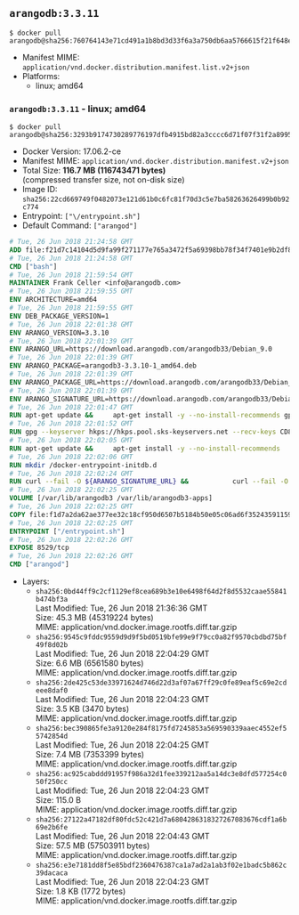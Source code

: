 ## `arangodb:3.3.11`

```console
$ docker pull arangodb@sha256:760764143e71cd491a1b8bd3d33f6a3a750db6aa5766615f21f648ec4b714f25
```

-	Manifest MIME: `application/vnd.docker.distribution.manifest.list.v2+json`
-	Platforms:
	-	linux; amd64

### `arangodb:3.3.11` - linux; amd64

```console
$ docker pull arangodb@sha256:3293b9174730289776197dfb4915bd82a3cccc6d71f07f31f2a89958d774b4f2
```

-	Docker Version: 17.06.2-ce
-	Manifest MIME: `application/vnd.docker.distribution.manifest.v2+json`
-	Total Size: **116.7 MB (116743471 bytes)**  
	(compressed transfer size, not on-disk size)
-	Image ID: `sha256:22cd669749f0482073e121d61b0c6fc81f70d3c5e7ba58263626499b0b92c774`
-	Entrypoint: `["\/entrypoint.sh"]`
-	Default Command: `["arangod"]`

```dockerfile
# Tue, 26 Jun 2018 21:24:58 GMT
ADD file:f21d7c14104d5d9fa99f271177e765a3472f5a69398bb78f34f7401e9b2df837 in / 
# Tue, 26 Jun 2018 21:24:58 GMT
CMD ["bash"]
# Tue, 26 Jun 2018 21:59:54 GMT
MAINTAINER Frank Celler <info@arangodb.com>
# Tue, 26 Jun 2018 21:59:55 GMT
ENV ARCHITECTURE=amd64
# Tue, 26 Jun 2018 21:59:55 GMT
ENV DEB_PACKAGE_VERSION=1
# Tue, 26 Jun 2018 22:01:38 GMT
ENV ARANGO_VERSION=3.3.10
# Tue, 26 Jun 2018 22:01:39 GMT
ENV ARANGO_URL=https://download.arangodb.com/arangodb33/Debian_9.0
# Tue, 26 Jun 2018 22:01:39 GMT
ENV ARANGO_PACKAGE=arangodb3-3.3.10-1_amd64.deb
# Tue, 26 Jun 2018 22:01:39 GMT
ENV ARANGO_PACKAGE_URL=https://download.arangodb.com/arangodb33/Debian_9.0/amd64/arangodb3-3.3.10-1_amd64.deb
# Tue, 26 Jun 2018 22:01:39 GMT
ENV ARANGO_SIGNATURE_URL=https://download.arangodb.com/arangodb33/Debian_9.0/amd64/arangodb3-3.3.10-1_amd64.deb.asc
# Tue, 26 Jun 2018 22:01:47 GMT
RUN apt-get update &&     apt-get install -y --no-install-recommends gpg dirmngr     &&     rm -rf /var/lib/apt/lists/*
# Tue, 26 Jun 2018 22:01:52 GMT
RUN gpg --keyserver hkps://hkps.pool.sks-keyservers.net --recv-keys CD8CB0F1E0AD5B52E93F41E7EA93F5E56E751E9B
# Tue, 26 Jun 2018 22:02:05 GMT
RUN apt-get update &&     apt-get install -y --no-install-recommends         libjemalloc1         ca-certificates         pwgen         curl     &&     rm -rf /var/lib/apt/lists/*
# Tue, 26 Jun 2018 22:02:06 GMT
RUN mkdir /docker-entrypoint-initdb.d
# Tue, 26 Jun 2018 22:02:24 GMT
RUN curl --fail -O ${ARANGO_SIGNATURE_URL} &&           curl --fail -O ${ARANGO_PACKAGE_URL} &&             gpg --verify ${ARANGO_PACKAGE}.asc &&     (echo arangodb3 arangodb3/password password test | debconf-set-selections) &&     (echo arangodb3 arangodb3/password_again password test | debconf-set-selections) &&     DEBIAN_FRONTEND="noninteractive" dpkg -i ${ARANGO_PACKAGE} &&     rm -rf /var/lib/arangodb3/* &&     sed -ri         -e 's!127\.0\.0\.1!0.0.0.0!g'         -e 's!^(file\s*=).*!\1 -!'         -e 's!^\s*uid\s*=.*!!'         /etc/arangodb3/arangod.conf     && chgrp 0 /var/lib/arangodb3 /var/lib/arangodb3-apps     && chmod 775 /var/lib/arangodb3 /var/lib/arangodb3-apps     &&     rm -f ${ARANGO_PACKAGE}*
# Tue, 26 Jun 2018 22:02:25 GMT
VOLUME [/var/lib/arangodb3 /var/lib/arangodb3-apps]
# Tue, 26 Jun 2018 22:02:25 GMT
COPY file:f1d7a2da62ae377ee32c18cf950d6507b5184b50e05c06ad6f35243591159860 in /entrypoint.sh 
# Tue, 26 Jun 2018 22:02:25 GMT
ENTRYPOINT ["/entrypoint.sh"]
# Tue, 26 Jun 2018 22:02:26 GMT
EXPOSE 8529/tcp
# Tue, 26 Jun 2018 22:02:26 GMT
CMD ["arangod"]
```

-	Layers:
	-	`sha256:0bd44ff9c2cf1129ef8cea689b3e10e6498f64d2f8d5532caae55841b474bf3a`  
		Last Modified: Tue, 26 Jun 2018 21:36:36 GMT  
		Size: 45.3 MB (45319224 bytes)  
		MIME: application/vnd.docker.image.rootfs.diff.tar.gzip
	-	`sha256:9545c9fddc9559d9d9f5bd0519bfe99e9f79cc0a82f9570cbdbd75bf49f8d02b`  
		Last Modified: Tue, 26 Jun 2018 22:04:29 GMT  
		Size: 6.6 MB (6561580 bytes)  
		MIME: application/vnd.docker.image.rootfs.diff.tar.gzip
	-	`sha256:2de425c53de33971624d746d22d3af07a67ff29c0fe89eaf5c69e2cdeee8daf0`  
		Last Modified: Tue, 26 Jun 2018 22:04:23 GMT  
		Size: 3.5 KB (3470 bytes)  
		MIME: application/vnd.docker.image.rootfs.diff.tar.gzip
	-	`sha256:bec390865fe3a9120e284f8175fd7245853a569590339aaec4552ef55742854d`  
		Last Modified: Tue, 26 Jun 2018 22:04:25 GMT  
		Size: 7.4 MB (7353399 bytes)  
		MIME: application/vnd.docker.image.rootfs.diff.tar.gzip
	-	`sha256:ac925cabddd91957f986a32d1fee339212aa5a14dc3e8dfd577254c050f250cc`  
		Last Modified: Tue, 26 Jun 2018 22:04:23 GMT  
		Size: 115.0 B  
		MIME: application/vnd.docker.image.rootfs.diff.tar.gzip
	-	`sha256:27122a47182df80fdc52c421d7a6804286318327267083676cdf1a6b69e2b6fe`  
		Last Modified: Tue, 26 Jun 2018 22:04:43 GMT  
		Size: 57.5 MB (57503911 bytes)  
		MIME: application/vnd.docker.image.rootfs.diff.tar.gzip
	-	`sha256:e3e7181dd8f5e85bdf2360476387ca1a7ad2a1ab3f02e1badc5b862c39dacaca`  
		Last Modified: Tue, 26 Jun 2018 22:04:23 GMT  
		Size: 1.8 KB (1772 bytes)  
		MIME: application/vnd.docker.image.rootfs.diff.tar.gzip
